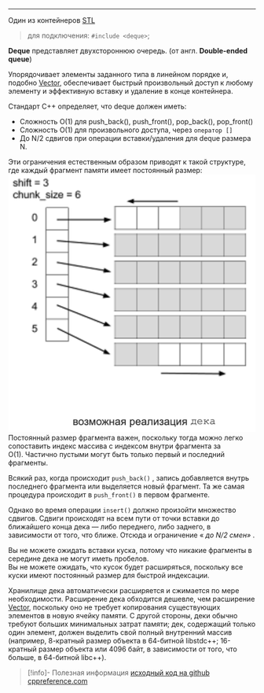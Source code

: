 ***
Один из контейнеров [STL](STL.md)
>для подключения: `#include <deque>`;

**Deque** представляет двухстороннюю очередь. (от англ. **Double-ended queue**)

Упорядочивает элементы заданного типа в линейном порядке и, подобно [Vector](Vector.md), обеспечивает быстрый произвольный доступ к любому элементу и эффективную вставку и удаление в конце контейнера.

Стандарт С++ определяет, что deque должен иметь:
* Сложность O(1) для push_back(), push_front(), pop_back(), pop_front()
* Сложность O(1) для произвольного доступа, через `оператор []`
* До N/2 сдвигов при операции вставки/удаления для deque размера N.

Эти ограничения естественным образом приводят к такой структуре, где каждый фрагмент памяти имеет постоянный размер:
![300](../../../Pasted%20image%2020231222174739.png)
Постоянный размер фрагмента важен, поскольку тогда можно легко сопоставить индекс массива с индексом внутри фрагмента за O(1). Частично пустыми могут быть только первый и последний фрагменты.

Всякий раз, когда происходит `push_back()` , запись добавляется внутрь последнего фрагмента или выделяется новый фрагмент. Та же самая процедура происходит в `push_front()` в первом фрагменте.

Однако во время операции `insert()` должно произойти множество сдвигов. Сдвиги происходят на всем пути от точки вставки до ближайшего конца дека — либо переднего, либо заднего, в зависимости от того, что ближе. Отсюда и ограничение « _до N/2 смен»_ .

Вы не можете ожидать вставки куска, потому что никакие фрагменты в середине дека не могут иметь пробелов.  
Вы не можете ожидать, что кусок будет расширяться, поскольку все куски имеют постоянный размер для быстрой индексации.

Хранилище дека автоматически расширяется и сжимается по мере необходимости. Расширение дека обходится дешевле, чем расширение [Vector](Vector.md), поскольку оно не требует копирования существующих элементов в новую ячейку памяти. С другой стороны, деки обычно требуют больших минимальных затрат памяти; дек, содержащий только один элемент, должен выделить свой полный внутренний массив (например, 8-кратный размер объекта в 64-битной libstdc++; 16-кратный размер объекта или 4096 байт, в зависимости от того, что больше, в 64-битной libc++).

>[!info]- Полезная информация
> [исходный код на github](https://github.com/gcc-mirror/gcc/blob/master/libstdc%2B%2B-v3/include/bits/stl_deque.h)
> [cppreference.com](https://en.cppreference.com/w/cpp/container/deque)